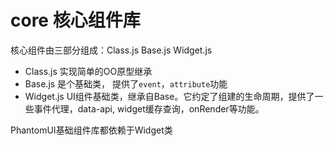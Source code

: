 core 核心组件库  
===  
核心组件由三部分组成：Class.js Base.js Widget.js   

* Class.js 实现简单的OO原型继承    
* Base.js 是个基础类， 提供了`event`，`attribute`功能 
* Widget.js UI组件基础类，继承自Base。它约定了组建的生命周期，提供了一些事件代理，data-api, widget缓存查询，onRender等功能。  

PhantomUI基础组件库都依赖于Widget类
